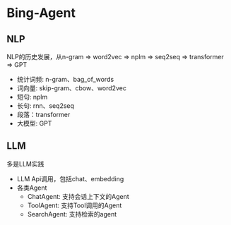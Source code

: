# Bing-Agent

## NLP

NLP的历史发展，从n-gram => word2vec => nplm => seq2seq => transformer => GPT

- 统计词频: n-gram、bag_of_words
- 词向量: skip-gram、cbow、word2vec
- 短句: nplm
- 长句: rnn、seq2seq
- 段落：transformer
- 大模型: GPT

## LLM

多是LLM实践

- LLM Api调用，包括chat、embedding
- 各类Agent
    * ChatAgent: 支持会话上下文的Agent
    * ToolAgent: 支持Tool调用的Agent
    * SearchAgent: 支持检索的agent
